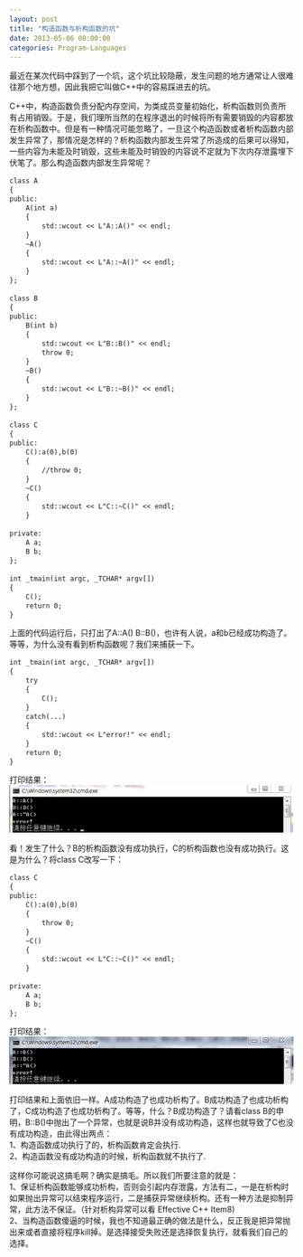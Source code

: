 ```yaml
---
layout: post
title: "构造函数与析构函数的坑"
date: 2013-05-06 00:00:00
categories: Program-Languages
---
```


最近在某次代码中踩到了一个坑，这个坑比较隐蔽，发生问题的地方通常让人很难往那个地方想，因此我把它叫做C++中的容易踩进去的坑。  

C++中，构造函数负责分配内存空间，为类成员变量初始化，析构函数则负责所有占用销毁。于是，我们理所当然的在程序退出的时候将所有需要销毁的内容都放在析构函数中。但是有一种情况可能忽略了，一旦这个构造函数或者析构函数内部发生异常了，那情况是怎样的？析构函数内部发生异常了所造成的后果可以得知，一些内容为未能及时销毁，这些未能及时销毁的内容说不定就为下次内存泄露埋下伏笔了。那么构造函数内部发生异常呢？  

    class A  
    {  
    public:  
        A(int a)  
        {  
            std::wcout << L"A::A()" << endl;   
        }  
        ~A()  
        {  
            std::wcout << L"A::~A()" << endl;  
        }  
    };  
      
    class B  
    {  
    public:  
        B(int b)  
        {  
            std::wcout << L"B::B()" << endl;  
            throw 0;  
        }  
        ~B()  
        {  
            std::wcout << L"B::~B()" << endl;  
        }  
    };  
      
    class C  
    {  
    public:  
        C():a(0),b(0)  
        {  
            //throw 0;  
        }  
        ~C()  
        {  
            std::wcout << L"C::~C()" << endl;  
        }  
      
    private:  
        A a;  
        B b;  
    };  
      
    int _tmain(int argc, _TCHAR* argv[])  
    {  
        C();  
        return 0;  
    }  

上面的代码运行后，只打出了A::A() B::B()，也许有人说，a和b已经成功构造了。等等，为什么没有看到析构函数呢？我们来捕获一下。  

    int _tmain(int argc, _TCHAR* argv[])  
    {  
        try  
        {  
            C();  
        }  
        catch(...)  
        {  
            std::wcout << L"error!" << endl;  
        }  
        return 0;  
    }  

打印结果：  
![alt text](/img/2013-05-06-1.jpg)

看！发生了什么？B的析构函数没有成功执行，C的析构函数也没有成功执行。这是为什么？将class C改写一下：  

    class C  
    {  
    public:  
        C():a(0),b(0)  
        {  
            throw 0;  
        }  
        ~C()  
        {  
            std::wcout << L"C::~C()" << endl;  
        }  
      
    private:  
        A a;  
        B b;  
    };  

打印结果：  
![alt text](/img/2013-05-06-2.jpg)

打印结果和上面依旧一样。A成功构造了也成功析构了。B成功构造了也成功析构了，C成功构造了也成功析构了。等等，什么？B成功构造了？请看class B的申明，B::B()中抛出了一个异常，也就是说B并没有成功构造，这样也就导致了C也没有成功构造，由此得出两点：  
1、构造函数成功执行了的，析构函数肯定会执行.  
2、构造函数没有成功构造的时候，析构函数就不执行了.  

这样你可能说这搞毛啊？确实是搞毛。所以我们所要注意的就是：  
1、保证析构函数能够成功析构，否则会引起内存泄露，方法有二，一是在析构时如果抛出异常可以结束程序运行，二是捕获异常继续析构。还有一种方法是抑制异常，此方法不保证。（针对析构异常可以看 Effective C++ Item8)  
2、当构造函数傻逼的时候，我也不知道最正确的做法是什么，反正我是把异常抛出来或者直接将程序kill掉。是选择接受失败还是选择恢复执行，就看我们自己的选择。